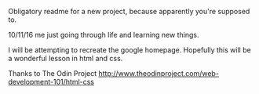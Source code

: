 Obligatory readme for a new project, because apparently you're supposed to.

10/11/16 me just going through life and learning new things.

I will be attempting to recreate the google homepage. Hopefully this will be a wonderful lesson in html and css. 

Thanks to The Odin Project http://www.theodinproject.com/web-development-101/html-css